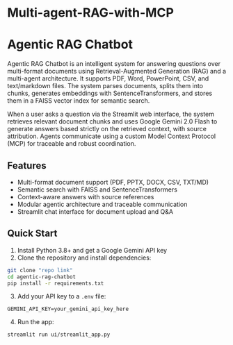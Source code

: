 # Multi-agent-RAG-with-MCP


# Agentic RAG Chatbot

Agentic RAG Chatbot is an intelligent system for answering questions over multi-format documents using Retrieval-Augmented Generation (RAG) and a multi-agent architecture. It supports PDF, Word, PowerPoint, CSV, and text/markdown files. The system parses documents, splits them into chunks, generates embeddings with SentenceTransformers, and stores them in a FAISS vector index for semantic search.

When a user asks a question via the Streamlit web interface, the system retrieves relevant document chunks and uses Google Gemini 2.0 Flash to generate answers based strictly on the retrieved context, with source attribution. Agents communicate using a custom Model Context Protocol (MCP) for traceable and robust coordination.

## Features
- Multi-format document support (PDF, PPTX, DOCX, CSV, TXT/MD)
- Semantic search with FAISS and SentenceTransformers
- Context-aware answers with source references
- Modular agentic architecture and traceable communication
- Streamlit chat interface for document upload and Q&A

## Quick Start
1. Install Python 3.8+ and get a Google Gemini API key
2. Clone the repository and install dependencies:
  ```bash
  git clone "repo link"
  cd agentic-rag-chatbot
  pip install -r requirements.txt
  ```
3. Add your API key to a `.env` file:
  ```env
  GEMINI_API_KEY=your_gemini_api_key_here
  ```
4. Run the app:
  ```bash
  streamlit run ui/streamlit_app.py
  ```
